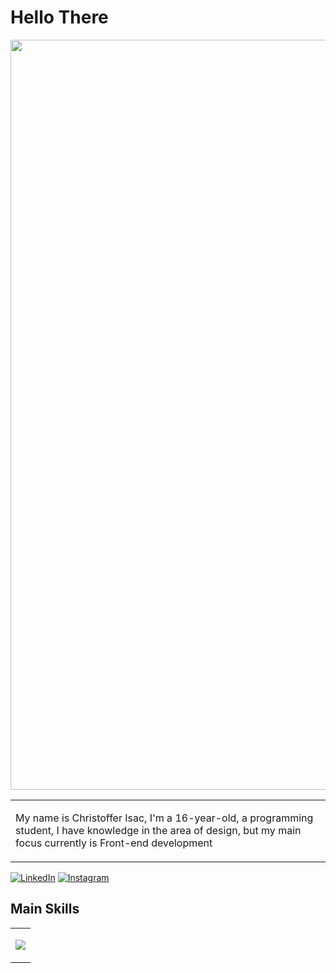 <h1 align="left"> Hello There</h1>

<img width="1200px" src="banner.svg">

<table style="border-collapse: collapse; border: none;">
<tr>
<td>
<p>My name is Christoffer Isac, I'm a 16-year-old, a programming student, I have knowledge in the area of ​​design, but my main focus currently is Front-end development</p>
</td>
</tr>
</table>


[![LinkedIn](https://img.shields.io/badge/-LinkedIn-000?style=for-the-badge&logo=linkedin&logoColor=01B6F8&color:FFF)](https://www.linkedin.com/in/christoffer-isac-539b1b204/)
[![Instagram](https://img.shields.io/badge/-Instagram-000?style=for-the-badge&logo=instagram&logoColor=01B6F8&color:FFF)](https://www.instagram.com/isacevolve/)



<h2 align="left">Main Skills</h2>

<table>
  <tr>
  <td>
<p align="left" grid-gap="20px">
  <a href="https://skillicons.dev">
      <img src="https://skillicons.dev/icons?i=figma,html,css,javascript,typescript,angular" />
  </a>
</p>
</td>
</tr>
</table>
